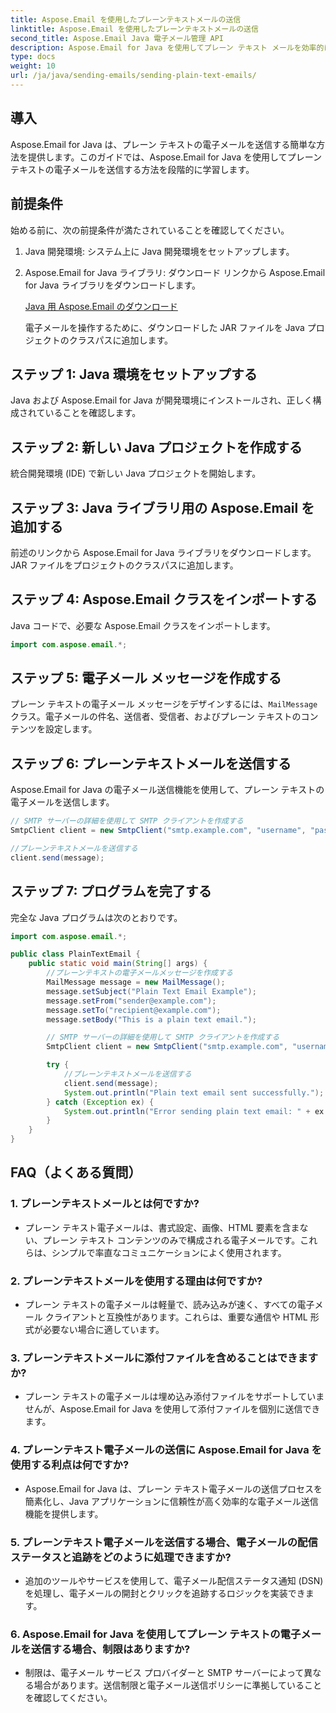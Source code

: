 ```yaml
---
title: Aspose.Email を使用したプレーンテキストメールの送信
linktitle: Aspose.Email を使用したプレーンテキストメールの送信
second_title: Aspose.Email Java 電子メール管理 API
description: Aspose.Email for Java を使用してプレーン テキスト メールを効率的に送信する方法を学びます。シームレスなコミュニケーションのためのコード例と FAQ を含む包括的なガイド。
type: docs
weight: 10
url: /ja/java/sending-emails/sending-plain-text-emails/
---
```


## 導入

Aspose.Email for Java は、プレーン テキストの電子メールを送信する簡単な方法を提供します。このガイドでは、Aspose.Email for Java を使用してプレーン テキストの電子メールを送信する方法を段階的に学習します。

## 前提条件

始める前に、次の前提条件が満たされていることを確認してください。

1. Java 開発環境: システム上に Java 開発環境をセットアップします。

2. Aspose.Email for Java ライブラリ: ダウンロード リンクから Aspose.Email for Java ライブラリをダウンロードします。

   [Java 用 Aspose.Email のダウンロード](https://releases.aspose.com/email/java/)

   電子メールを操作するために、ダウンロードした JAR ファイルを Java プロジェクトのクラスパスに追加します。

## ステップ 1: Java 環境をセットアップする

Java および Aspose.Email for Java が開発環境にインストールされ、正しく構成されていることを確認します。

## ステップ 2: 新しい Java プロジェクトを作成する

統合開発環境 (IDE) で新しい Java プロジェクトを開始します。

## ステップ 3: Java ライブラリ用の Aspose.Email を追加する

前述のリンクから Aspose.Email for Java ライブラリをダウンロードします。 JAR ファイルをプロジェクトのクラスパスに追加します。

## ステップ 4: Aspose.Email クラスをインポートする

Java コードで、必要な Aspose.Email クラスをインポートします。

```java
import com.aspose.email.*;
```

## ステップ 5: 電子メール メッセージを作成する

プレーン テキストの電子メール メッセージをデザインするには、`MailMessage`クラス。電子メールの件名、送信者、受信者、およびプレーン テキストのコンテンツを設定します。

## ステップ 6: プレーンテキストメールを送信する

Aspose.Email for Java の電子メール送信機能を使用して、プレーン テキストの電子メールを送信します。

```java
// SMTP サーバーの詳細を使用して SMTP クライアントを作成する
SmtpClient client = new SmtpClient("smtp.example.com", "username", "password");

//プレーンテキストメールを送信する
client.send(message);
```

## ステップ 7: プログラムを完了する

完全な Java プログラムは次のとおりです。

```java
import com.aspose.email.*;

public class PlainTextEmail {
    public static void main(String[] args) {
        //プレーンテキストの電子メールメッセージを作成する
        MailMessage message = new MailMessage();
        message.setSubject("Plain Text Email Example");
        message.setFrom("sender@example.com");
        message.setTo("recipient@example.com");
        message.setBody("This is a plain text email.");

        // SMTP サーバーの詳細を使用して SMTP クライアントを作成する
        SmtpClient client = new SmtpClient("smtp.example.com", "username", "password");

        try {
            //プレーンテキストメールを送信する
            client.send(message);
            System.out.println("Plain text email sent successfully.");
        } catch (Exception ex) {
            System.out.println("Error sending plain text email: " + ex.getMessage());
        }
    }
}
```

## FAQ（よくある質問）

### 1. プレーンテキストメールとは何ですか?
   - プレーン テキスト電子メールは、書式設定、画像、HTML 要素を含まない、プレーン テキスト コンテンツのみで構成される電子メールです。これらは、シンプルで率直なコミュニケーションによく使用されます。

### 2. プレーンテキストメールを使用する理由は何ですか?
   - プレーン テキストの電子メールは軽量で、読み込みが速く、すべての電子メール クライアントと互換性があります。これらは、重要な通信や HTML 形式が必要ない場合に適しています。

### 3. プレーンテキストメールに添付ファイルを含めることはできますか?
   - プレーン テキストの電子メールは埋め込み添付ファイルをサポートしていませんが、Aspose.Email for Java を使用して添付ファイルを個別に送信できます。

### 4. プレーンテキスト電子メールの送信に Aspose.Email for Java を使用する利点は何ですか?
   - Aspose.Email for Java は、プレーン テキスト電子メールの送信プロセスを簡素化し、Java アプリケーションに信頼性が高く効率的な電子メール送信機能を提供します。

### 5. プレーンテキスト電子メールを送信する場合、電子メールの配信ステータスと追跡をどのように処理できますか?
   - 追加のツールやサービスを使用して、電子メール配信ステータス通知 (DSN) を処理し、電子メールの開封とクリックを追跡するロジックを実装できます。

### 6. Aspose.Email for Java を使用してプレーン テキストの電子メールを送信する場合、制限はありますか?
   - 制限は、電子メール サービス プロバイダーと SMTP サーバーによって異なる場合があります。送信制限と電子メール送信ポリシーに準拠していることを確認してください。